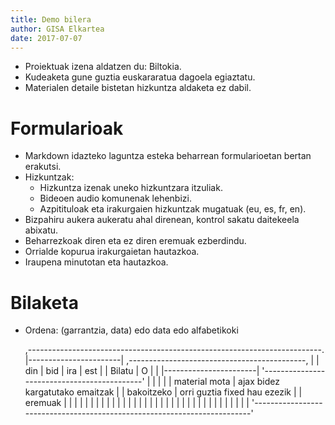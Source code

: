 ```yaml
---
title: Demo bilera
author: GISA Elkartea
date: 2017-07-07
---
```


- Proiektuak izena aldatzen du: Biltokia.
- Kudeaketa gune guztia euskararatua dagoela egiaztatu.
- Materialen detaile bistetan hizkuntza aldaketa ez dabil.

# Formularioak

- Markdown idazteko laguntza esteka beharrean formularioetan bertan erakutsi.
- Hizkuntzak:
  - Hizkuntza izenak uneko hizkuntzara itzuliak.
  - Bideoen audio komunenak lehenbizi.
  - Azpitituloak eta irakurgaien hizkuntzak mugatuak (eu, es, fr, en).
- Bizpahiru aukera aukeratu ahal direnean, kontrol sakatu daitekeela abixatu.
- Beharrezkoak diren eta ez diren eremuak ezberdindu.
- Orrialde kopurua irakurgaietan hautazkoa.
- Iraupena minutotan eta hautazkoa.

# Bilaketa

- Ordena: (garrantzia, data) edo data edo alfabetikoki

    ,-------------------------------------------------------------------------.
    |-----------------------|  ,--------------------------------------------, |
    | din | bid | ira | est |  | Bilatu                                 | O | |
    |-----------------------|  '--------------------------------------------' |
    |                       |                                                 |
    | material mota         |   ajax bidez kargatutako emaitzak               |
    | bakoitzeko            |   orri guztia fixed hau ezezik                  |
    | eremuak               |                                                 |
    |                       |                                                 |
    |                       |                                                 |
    |                       |                                                 |
    |                       |                                                 |
    |                       |                                                 |
    |                       |                                                 |
    |                       |                                                 |
    |                       |                                                 |
    |                       |                                                 |
    |                       |                                                 |
    |                       |                                                 |
    '-------------------------------------------------------------------------'
